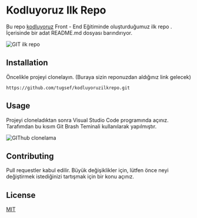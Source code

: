 # Kodluyoruz Ilk Repo
Bu repo [kodluyoruz](https://app.patika.dev/courses/git/odev1) Front - End Eğitiminde oluşturduğumuz ilk repo . İçerisinde bir adat README.md dosyası barındırıyor.

![GIT ilk repo](https://user-images.githubusercontent.com/39422788/221139046-7e0d030a-7f92-42f8-8a44-4cc998e2aca1.PNG)

## Installation

Öncelikle projeyi clonelayın. (Buraya sizin reponuzdan aldığınız link gelecek)

```
https://github.com/tugsef/kodluyoruzilkrepo.git

```

## Usage

Projeyi cloneladıktan sonra Visual Studio Code programında açınız. Tarafımdan bu kısım Git Brash Teminali kullanılarak yapılmıştır.

![GIThub clonelama](https://user-images.githubusercontent.com/39422788/221140220-17946bb0-dcd9-49c2-8a2d-ce108ab101bb.PNG)

## Contributing

Pull requestler kabul edilir. Büyük değişiklikler için, lütfen önce neyi değiştirmek istediğinizi tartışmak için bir konu açınız.

## License

[MIT](https://github.com/tugsef/kodluyoruzilkrepo/blob/a94a0423a6662030fc1cc88fa181f05ec4abd2f4/LICENSE)
